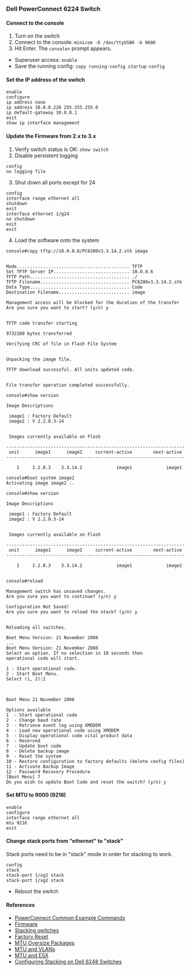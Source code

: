 
### Dell PowerConnect 6224 Switch

#### Connect to the console

1. Turn on the switch
2. Connect to the console: `minicom -D /dev/ttyUSB0 -b 9600`
3. Hit Enter.  The `console>` prompt appears.  

- Superuser access: `enable`
- Save the running config: `copy running-config startup-config`

#### Set the IP address of the switch 

```
enable
configure
ip address none
ip address 10.0.0.226 255.255.255.0
ip default-gateway 10.0.0.1
exit
show ip interface management
```

#### Update the Firmware from 2.x to 3.x

1. Verify switch status is OK: `show switch`
2. Disable persistent logging

```
config
no logging file
```

3. Shut down all ports except for 24

```
config
interface range ethernet all
shutdown
exit
interface ethernet 1/g24
no shutdown
exit
exit
```

4. Load the software onto the system

```
console#copy tftp://10.0.0.6/PC6200v3.3.14.2.stk image


Mode........................................... TFTP  
Set TFTP Server IP............................. 10.0.0.6
TFTP Path...................................... ./
TFTP Filename.................................. PC6200v3.3.14.2.stk
Data Type...................................... Code            
Destination Filename........................... image

Management access will be blocked for the duration of the transfer
Are you sure you want to start? (y/n) y


TFTP code transfer starting

9732180 bytes transferred    

Verifying CRC of file in Flash File System


Unpacking the image file.

TFTP download successful. All units updated code.


File transfer operation completed successfully.

console#show version

Image Descriptions 

 image1 : Factory Default 
 image2 : V 2.2.0.3-14 


 Images currently available on Flash 

--------------------------------------------------------------------
 unit      image1      image2     current-active        next-active 
-------------------------------------------------------------------- 

    1     2.2.0.3    3.3.14.2             image1             image1 

console#boot system image2
Activating image image2 ..

console#show version

Image Descriptions 

 image1 : Factory Default 
 image2 : V 2.2.0.3-14 


 Images currently available on Flash 

--------------------------------------------------------------------
 unit      image1      image2     current-active        next-active 
-------------------------------------------------------------------- 

    1     2.2.0.3    3.3.14.2             image1             image2 


console#reload

Management switch has unsaved changes.
Are you sure you want to continue? (y/n) y

Configuration Not Saved!
Are you sure you want to reload the stack? (y/n) y


Reloading all switches.

Boot Menu Version: 21 November 2008
...
Boot Menu Version: 21 November 2008
Select an option. If no selection in 10 seconds then
operational code will start.

1 - Start operational code.
2 - Start Boot Menu.
Select (1, 2):2



Boot Menu 21 November 2008

Options available
1  - Start operational code
2  - Change baud rate
3  - Retrieve event log using XMODEM
4  - Load new operational code using XMODEM
5  - Display operational code vital product data
6  - Reserved
7  - Update boot code
8  - Delete backup image
9  - Reset the system
10 - Restore configuration to factory defaults (delete config files)
11 - Activate Backup Image
12 - Password Recovery Procedure
[Boot Menu] 7
Do you wish to update Boot Code and reset the switch? (y/n) y

```

#### Set MTU to 9000 (9216)

```
enable
configure
interface range ethernet all
mtu 9216
exit
```

#### Change stack ports from "ethernet" to "stack"

Stack ports need to be in "stack" mode in order for stacking to work.

```
config
stack 
stack-port 1/xg1 stack
stack-port 1/xg2 stack
```

- Reboot the switch

#### References

- [PowerConnect Common Example Commands](http://en.community.dell.com/support-forums/network-switches/f/866/t/19445143)
- [Firmware](http://www.dell.com/support/home/us/en/04/product-support/product/powerconnect-6224/drivers)
- [Stacking switches](http://www.dell.com/downloads/global/products/pwcnt/en/pwcnt_stacking_switches.pdf)
- [Factory Reset](http://dcomcomputers.blogspot.com/2013/09/how-to-factory-default-and-test-ports.html)
- [MTU Oversize Packages](http://en.community.dell.com/techcenter/networking/f/4454/t/19415314)
- [MTU and VLANs](http://en.community.dell.com/support-forums/network-switches/f/866/t/19602268)
- [MTU and ESX](http://www.penguinpunk.net/blog/dell-powerconnect-and-jumbo-frames/)
- [Configuring Stacking on Dell 6248 Switches](http://www.seanlabrie.com/2011/configuring-stacking-on-dell-6248-switches/)

